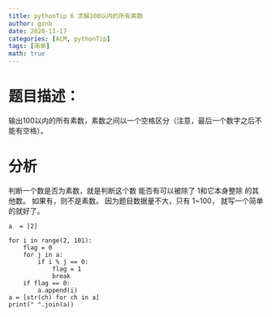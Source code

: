 ```yaml
---
title: pythonTip 6 求解100以内的所有素数
author: gznb
date: 2020-11-17
categories: [ACM, pythonTip]
tags: [简单]
math: true
---
```


# 题目描述：
输出100以内的所有素数，素数之间以一个空格区分（注意，最后一个数字之后不能有空格）。

# 分析
判断一个数是否为素数，就是判断这个数 能否有可以被除了 1和它本身整除 的其他数。 如果有，则不是素数。
因为题目数据量不大，只有 1~100， 就写一个简单的就好了。

```python3
a  = [2]

for i in range(2, 101):
    flag = 0
    for j in a:
        if i % j == 0:
            flag = 1
            break
    if flag == 0:
        a.append(i)
a = [str(ch) for ch in a]
print(" ".join(a))
```
